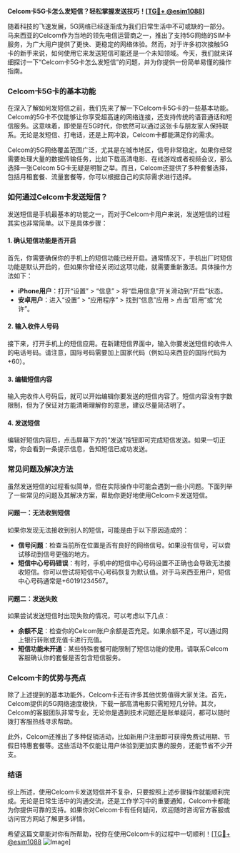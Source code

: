 **Celcom卡5G卡怎么发短信？轻松掌握发送技巧！[[TG💪+ @esim1088](https://t.me/s/esim1088)]**

随着科技的飞速发展，5G网络已经逐渐成为我们日常生活中不可或缺的一部分。马来西亚的Celcom作为当地的领先电信运营商之一，推出了支持5G网络的SIM卡服务，为广大用户提供了更快、更稳定的网络体验。然而，对于许多初次接触5G卡的新手来说，如何使用它来发送短信可能还是一个未知领域。今天，我们就来详细探讨一下“Celcom卡5G卡怎么发短信”的问题，并为你提供一份简单易懂的操作指南。

### Celcom卡5G卡的基本功能

在深入了解如何发短信之前，我们先来了解一下Celcom卡5G卡的一些基本功能。Celcom的5G卡不仅能够让你享受超高速的网络连接，还支持传统的语音通话和短信服务。这意味着，即使是在5G时代，你依然可以通过这张卡与朋友家人保持联系。无论是发短信、打电话，还是上网冲浪，Celcom卡都能满足你的需求。

Celcom的5G网络覆盖范围广泛，尤其是在城市地区，信号非常稳定。如果你经常需要处理大量的数据传输任务，比如下载高清电影、在线游戏或者视频会议，那么选择一张Celcom 5G卡无疑是明智之举。而且，Celcom还提供了多种套餐选择，包括月租套餐、流量套餐等，你可以根据自己的实际需求进行选择。

### 如何通过Celcom卡发送短信？

发送短信是手机最基本的功能之一，而对于Celcom卡用户来说，发送短信的过程其实也非常简单。以下是具体步骤：

#### 1. 确认短信功能是否开启

首先，你需要确保你的手机上的短信功能已经开启。通常情况下，手机出厂时短信功能是默认开启的，但如果你曾经关闭过这项功能，就需要重新激活。具体操作方法如下：

- **iPhone用户**：打开“设置” > “信息” > 将“启用信息”开关滑动到“开启”状态。
- **安卓用户**：进入“设置” > “应用程序” > 找到“信息”应用 > 点击“启用”或“允许”。

#### 2. 输入收件人号码

接下来，打开手机上的短信应用。在新建短信界面中，输入你要发送短信的收件人的电话号码。请注意，国际号码需要加上国家代码（例如马来西亚的国际代码为+60）。

#### 3. 编辑短信内容

输入完收件人号码后，就可以开始编辑你要发送的短信内容了。短信内容没有字数限制，但为了保证对方能清晰理解你的意思，建议尽量简洁明了。

#### 4. 发送短信

编辑好短信内容后，点击屏幕下方的“发送”按钮即可完成短信发送。如果一切正常，你会看到一条提示信息，告知短信已成功发送。

### 常见问题及解决方法

虽然发送短信的过程看似简单，但在实际操作中可能会遇到一些小问题。下面列举了一些常见的问题及其解决方案，帮助你更好地使用Celcom卡发送短信。

#### 问题一：无法收到短信

如果你发现无法接收到别人的短信，可能是由于以下原因造成的：

- **信号问题**：检查当前所在位置是否有良好的网络信号。如果没有信号，可以尝试移动到信号更强的地方。
- **短信中心号码错误**：有时，手机中的短信中心号码设置不正确也会导致无法接收短信。你可以尝试将短信中心号码恢复为默认值。对于马来西亚用户，短信中心号码通常是+60191234567。

#### 问题二：发送失败

如果尝试发送短信时出现失败的情况，可以考虑以下几点：

- **余额不足**：检查你的Celcom账户余额是否充足。如果余额不足，可以通过网上银行转账或充值卡进行充值。
- **短信功能未开通**：某些特殊套餐可能限制了短信功能的使用。请联系Celcom客服确认你的套餐是否包含短信服务。

### Celcom卡的优势与亮点

除了上述提到的基本功能外，Celcom卡还有许多其他优势值得大家关注。首先，Celcom提供的5G网络速度极快，下载一部高清电影只需短短几分钟。其次，Celcom的客服团队非常专业，无论你是遇到技术问题还是账单疑问，都可以随时拨打客服热线寻求帮助。

此外，Celcom还推出了多种促销活动，比如新用户注册即可获得免费试用期、节假日特惠套餐等。这些活动不仅能让用户体验到更加实惠的服务，还能节省不少开支。

### 结语

综上所述，使用Celcom卡发送短信并不复杂，只要按照上述步骤操作就能顺利完成。无论是日常生活中的沟通交流，还是工作学习中的重要通知，Celcom卡都能为你提供可靠的支持。如果你对Celcom卡有任何疑问，欢迎随时咨询官方客服或访问官方网站了解更多详情。

希望这篇文章能对你有所帮助，祝你在使用Celcom卡的过程中一切顺利！[[TG💪+ @esim1088](https://t.me/s/esim1088) ![Image](https://i.postimg.cc/4NQfJmqS/Snipaste-2025-05-13-00-14-12.png)]